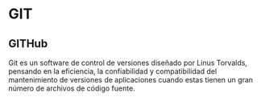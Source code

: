 # GIT

##  GITHub

Git es un software de control de versiones diseñado por Linus Torvalds, pensando en la eficiencia, la confiabilidad y compatibilidad del mantenimiento de versiones de aplicaciones cuando estas tienen un gran número de archivos de código fuente.